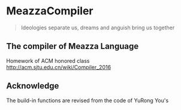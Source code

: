 # MeazzaCompiler

> Ideologies separate us, dreams and anguish bring us together

## The compiler of Meazza Language
Homework of ACM honored class http://acm.sjtu.edu.cn/wiki/Compiler_2016

## Acknowledge
  The build-in functions are revised from the code of YuRong You's
